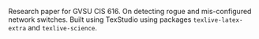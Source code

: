 Research paper for GVSU CIS 616. On detecting rogue and mis-configured network switches.
Built using TexStudio using packages `texlive-latex-extra` and `texlive-science`.
